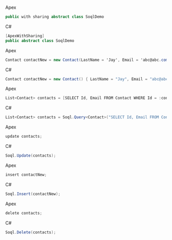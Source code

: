 Apex

```csharp
public with sharing abstract class SoqlDemo
```
C#

```csharp
[ApexWithSharing]
public abstract class SoqlDemo
```

Apex

```csharp
Contact contactNew = new Contact(LastName = 'Jay', Email = 'abc@abc.com');
```
C#

```csharp
Contact contactNew = new Contact() { LastName = "Jay", Email = "abc@abc.com" };
```

Apex

```csharp
List<Contact> contacts = [SELECT Id, Email FROM Contact WHERE Id = :contactNew.Id];
```
C#

```csharp
List<Contact> contacts = Soql.Query<Contact>("SELECT Id, Email FROM Contact WHERE Id = :contactNew.Id", contactNew.Id);
```
Apex

```csharp
update contacts;
```
C#

```csharp
Soql.Update(contacts);
```
Apex

```csharp	          
insert contactNew;
```
C#

```csharp
Soql.Insert(contactNew);
```
Apex
```csharp
delete contacts;
```
C#
```csharp
Soql.Delete(contacts);
```



		           